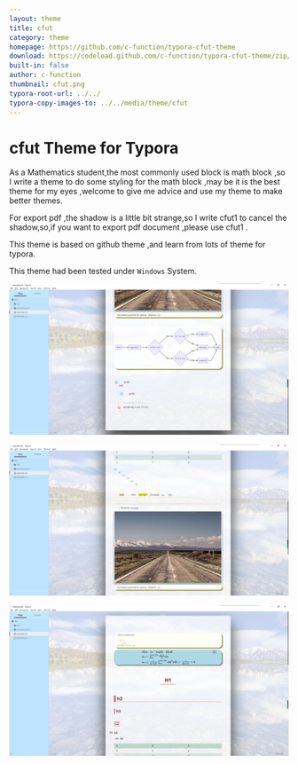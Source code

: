 ```yaml
---
layout: theme
title: cfut
category: theme
homepage: https://github.com/c-function/typora-cfut-theme
download: https://codeload.github.com/c-function/typora-cfut-theme/zip/master
built-in: false
author: c-function
thumbnail: cfut.png
typora-root-url: ../../
typora-copy-images-to: ../../media/theme/cfut
---
```


# cfut Theme for Typora

As a Mathematics student,the most commonly used block is math block ,so I write a theme to do some styling for the math block ,may be it is the best theme for my eyes ,welcome to give me advice and use my theme to make better themes.

For export pdf ,the shadow is a little bit strange,so I write cfut1 to cancel the shadow,so,if you want to export pdf document ,please use cfut1 .

This theme is based on github theme ,and learn from lots of theme for typora.



This theme had been tested under `Windows` System.

![](/media/theme/cfut/2.png)

![](/media/theme/cfut/3.png)

![](/media/theme/cfut/1.png)


